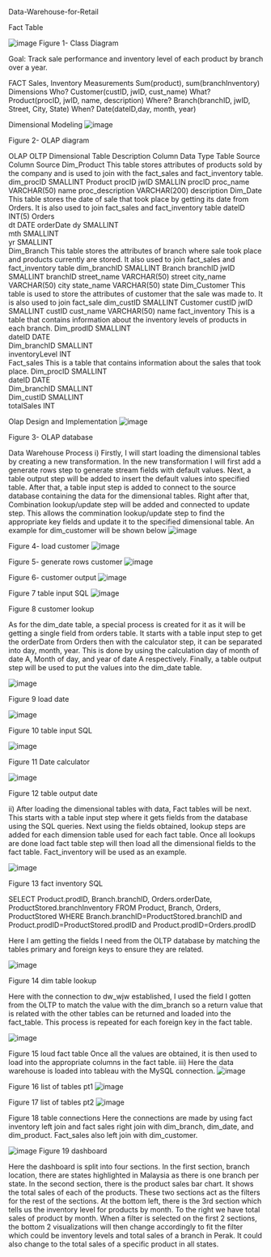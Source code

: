  Data-Warehouse-for-Retail

Fact Table

![image](https://github.com/FungusSpore/Data-Warehouse-for-Retail/assets/108650061/85bafe5b-a99a-49b0-8a23-1385b35b0b4d)
Figure 1- Class Diagram

Goal: 
Track sale performance and inventory level of each product by branch over a year.

FACT	Sales, Inventory
Measurements	Sum(product), sum(branchInventory)
Dimensions	Who? Customer(custID, jwID, cust_name)
	What? Product(procID, jwID, name, description)
	Where? Branch(branchID, jwID, Street, City, State)
	When? Date(dateID,day, month, year)

Dimensional Modeling 
![image](https://github.com/FungusSpore/Data-Warehouse-for-Retail/assets/108650061/175543df-98da-45ea-bf23-c81f3a069d96)

Figure 2- OLAP diagram

OLAP	OLTP
Dimensional Table	Description	Column	Data Type	Table Source	Column Source
Dim_Product	This table stores attributes of products sold by the company and is used to join with the fact_sales and fact_inventory table.	dim_procID	SMALLINT	Product	procID
		jwID	SMALLIN		procID
		proc_name	VARCHAR(50)		name
		proc_description	VARCHAR(200)		description
Dim_Date	This table stores the date of sale that took place by getting its date from Orders. It is also used to join fact_sales and fact_inventory table	dateID	INT(5)	Orders	
		dt	DATE		orderDate
		dy	SMALLINT		
		mth	SMALLINT		
		yr	SMALLINT		
Dim_Branch	This table stores the attributes of branch where sale took place and products currently are stored. It also used to join fact_sales and fact_inventory table	dim_branchID	SMALLINT	Branch	branchID
		jwID	SMALLINT		branchID
		street_name	VARCHAR(50)		street
		city_name	VARCHAR(50)		city
		state_name	VARCHAR(50)		state
Dim_Customer	This table is used to store the attributes of customer that the sale was made to. It is also used to join fact_sale	dim_custID	SMALLINT	Customer	custID
		jwID	SMALLINT		custID
		cust_name	VARCHAR(50)		name
fact_inventory	This is a table that contains information about the inventory levels of products in each branch.	Dim_prodID	SMALLINT		
		dateID	DATE		
		Dim_branchID	SMALLINT		
		inventoryLevel	INT		
Fact_sales	This is a table that contains information about the sales that took place.	Dim_procID	SMALLINT		
		dateID	DATE		
		Dim_branchID	SMALLINT		
		Dim_custID	SMALLINT		
		totalSales	INT		

Olap Design and Implementation
![image](https://github.com/FungusSpore/Data-Warehouse-for-Retail/assets/108650061/3901ef89-f747-45ae-9495-f9588ae3da21)

Figure 3- OLAP database


Data Warehouse Process
i)	Firstly, I will start loading the dimensional tables by creating a new transformation. In the new transformation I will first add a generate rows step to generate stream fields with default values. Next, a table output step will be added to insert the default values into specified table. After that, a table input step is added to connect to the source database containing the data for the dimensional tables. Right after that, Combination lookup/update step will be added and connected to update step. This allows the commination lookup/update step to find the appropriate key fields and update it to the specified dimensional table. An example for dim_customer will be shown below
 ![image](https://github.com/FungusSpore/Data-Warehouse-for-Retail/assets/108650061/5f45d6a7-d74f-499c-af3e-eee88afd5c20)

Figure 4- load customer
 ![image](https://github.com/FungusSpore/Data-Warehouse-for-Retail/assets/108650061/0e2cd099-886a-45d7-8a2e-c7658ec81486)

Figure 5- generate rows customer
 ![image](https://github.com/FungusSpore/Data-Warehouse-for-Retail/assets/108650061/ef8e4034-b094-4f0d-8106-5ffda0ddc98b)

Figure 6- customer output
 ![image](https://github.com/FungusSpore/Data-Warehouse-for-Retail/assets/108650061/5d21c5b9-5985-4246-a5f7-b1c7ea689083)

Figure 7 table input SQL
 ![image](https://github.com/FungusSpore/Data-Warehouse-for-Retail/assets/108650061/8b7391ea-b50b-4ffc-bec8-f71117910080)

Figure 8 customer lookup



As for the dim_date table, a special process is created for it as it will be getting a single field from orders table. It starts with a table input step to get the orderDate from Orders then with the calculator step, it can be separated into day, month, year. This is done by using the calculation day of month of date A, Month of day, and year of date A respectively. Finally, a table output step will be used to put the values into the dim_date table.

 ![image](https://github.com/FungusSpore/Data-Warehouse-for-Retail/assets/108650061/acc0d105-33ea-4aab-8b3e-5025ca8310a5)

Figure 9 load date

 ![image](https://github.com/FungusSpore/Data-Warehouse-for-Retail/assets/108650061/e82bc9b8-60b0-400d-8be5-765162abebd2)

Figure 10 table input SQL

 ![image](https://github.com/FungusSpore/Data-Warehouse-for-Retail/assets/108650061/dad6e081-43a5-4c48-b5c3-b133191860b4)

Figure 11 Date calculator

 ![image](https://github.com/FungusSpore/Data-Warehouse-for-Retail/assets/108650061/6be9b626-a850-4a49-9479-a74fdb7ea481)

Figure 12 table output date



ii)	After loading the dimensional tables with data, Fact tables will be next. This starts with a table input step where it gets fields from the database using the SQL queries. Next using the fields obtained, lookup steps are added for each dimension table used for each fact table. Once all lookups are done load fact table step will then load all the dimensional fields to the fact table. Fact_inventory will be used as an example. 

 ![image](https://github.com/FungusSpore/Data-Warehouse-for-Retail/assets/108650061/62522fc3-92fc-47e8-801f-09339db60ee7)

Figure 13 fact inventory SQL

SELECT Product.prodID, Branch.branchID, Orders.orderDate, ProductStored.branchInventory
FROM Product, Branch, Orders, ProductStored
WHERE Branch.branchID=ProductStored.branchID
and Product.prodID=ProductStored.prodID
and Product.prodID=Orders.prodID

Here I am getting the fields I need from the OLTP database by matching the tables primary and foreign keys to ensure they are related. 

 ![image](https://github.com/FungusSpore/Data-Warehouse-for-Retail/assets/108650061/3336422a-a0e5-4de1-94cf-85bbd2cbf8c8)

Figure 14 dim table lookup

Here with the connection to dw_wjw established, I used the field I gotten from the OLTP to match the value with the dim_branch so a return value that is related with the other tables can be returned and loaded into the fact_table. This process is repeated for each foreign key in the fact table.

 ![image](https://github.com/FungusSpore/Data-Warehouse-for-Retail/assets/108650061/0cdcb9a9-d4a5-40fc-aa50-836656469dec)

Figure 15 loud fact table
Once all the values are obtained, it is then used to load into the appropriate columns in the fact table.
iii)	Here the data warehouse is loaded into tableau with the MySQL connection.
 ![image](https://github.com/FungusSpore/Data-Warehouse-for-Retail/assets/108650061/bb3ccf28-f912-40ff-8958-03c28542c1f0)

Figure 16 list of tables pt1
  ![image](https://github.com/FungusSpore/Data-Warehouse-for-Retail/assets/108650061/fd452e85-fdf8-4ca3-b983-6a9c566f8295)

Figure 17 list of tables pt2
 ![image](https://github.com/FungusSpore/Data-Warehouse-for-Retail/assets/108650061/b99e49e5-cd58-4991-b988-f8568d7c6f07)

Figure 18 table connections
Here the connections are made by using fact inventory left join and fact sales right join with dim_branch, dim_date, and dim_product. Fact_sales also left join with dim_customer.


![image](https://github.com/FungusSpore/Data-Warehouse-for-Retail/assets/108650061/ff124efd-58c5-4870-a75a-630abc3c64d2)
Figure 19 dashboard

Here the dashboard is split into four sections. In the first section, branch location, there are states highlighted in Malaysia as there is one branch per state. In the second section, there is the product sales bar chart. It shows the total sales of each of the products. These two sections act as the filters for the rest of the sections. At the bottom left, there is the 3rd section which tells us the inventory level for products by month. To the right we have total sales of product by month. When a filter is selected on the first 2 sections, the bottom 2 visualizations will then change accordingly to fit the filter which could be inventory levels and total sales of a branch in Perak. It could also change to the total sales of a specific product in all states. 





























